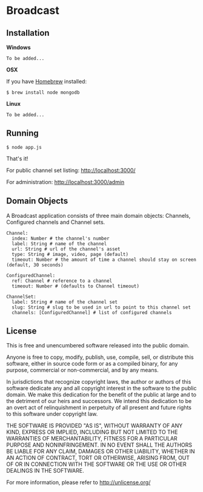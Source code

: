 # Broadcast

## Installation

**Windows**

    To be added...

**OSX**

If you have [Homebrew](http://mxcl.github.com/homebrew/) installed:

    $ brew install node mongodb

**Linux**

    To be added...

## Running

    $ node app.js

That's it!

For public channel set listing: [http://localhost:3000/](http://localhost:3000/)

For administration: [http://localhost:3000/admin](http://localhost:3000/admin)

## Domain Objects

A Broadcast application consists of three main domain objects: Channels,
Configured channels and Channel sets.

    Channel:
      index: Number # the channel's number
      label: String # name of the channel
      url: String # url of the channel's asset
      type: String # image, video, page (default)
      timeout: Number # the amount of time a channel should stay on screen (default, 30 seconds)
    
    ConfiguredChannel:
      ref: Channel # reference to a channel
      timeout: Number # (defaults to Channel timeout)
    
    ChannelSet:
      label: String # name of the channel set
      slug: String # slug to be used in url to point to this channel set
      channels: [ConfiguredChannel] # list of configured channels

## License

This is free and unencumbered software released into the public domain.

Anyone is free to copy, modify, publish, use, compile, sell, or
distribute this software, either in source code form or as a compiled
binary, for any purpose, commercial or non-commercial, and by any
means.

In jurisdictions that recognize copyright laws, the author or authors
of this software dedicate any and all copyright interest in the
software to the public domain. We make this dedication for the benefit
of the public at large and to the detriment of our heirs and
successors. We intend this dedication to be an overt act of
relinquishment in perpetuity of all present and future rights to this
software under copyright law.

THE SOFTWARE IS PROVIDED "AS IS", WITHOUT WARRANTY OF ANY KIND,
EXPRESS OR IMPLIED, INCLUDING BUT NOT LIMITED TO THE WARRANTIES OF
MERCHANTABILITY, FITNESS FOR A PARTICULAR PURPOSE AND NONINFRINGEMENT.
IN NO EVENT SHALL THE AUTHORS BE LIABLE FOR ANY CLAIM, DAMAGES OR
OTHER LIABILITY, WHETHER IN AN ACTION OF CONTRACT, TORT OR OTHERWISE,
ARISING FROM, OUT OF OR IN CONNECTION WITH THE SOFTWARE OR THE USE OR
OTHER DEALINGS IN THE SOFTWARE.

For more information, please refer to <http://unlicense.org/>
